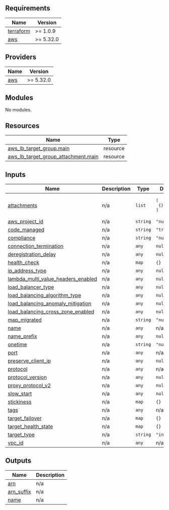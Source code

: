 ## Requirements

| Name | Version |
|------|---------|
| <a name="requirement_terraform"></a> [terraform](#requirement\_terraform) | >= 1.0.9 |
| <a name="requirement_aws"></a> [aws](#requirement\_aws) | >= 5.32.0 |

## Providers

| Name | Version |
|------|---------|
| <a name="provider_aws"></a> [aws](#provider\_aws) | >= 5.32.0 |

## Modules

No modules.

## Resources

| Name | Type |
|------|------|
| [aws_lb_target_group.main](https://registry.terraform.io/providers/hashicorp/aws/latest/docs/resources/lb_target_group) | resource |
| [aws_lb_target_group_attachment.main](https://registry.terraform.io/providers/hashicorp/aws/latest/docs/resources/lb_target_group_attachment) | resource |

## Inputs

| Name | Description | Type | Default | Required |
|------|-------------|------|---------|:--------:|
| <a name="input_attachments"></a> [attachments](#input\_attachments) | n/a | `list` | <pre>[<br>  {}<br>]</pre> | no |
| <a name="input_aws_project_id"></a> [aws\_project\_id](#input\_aws\_project\_id) | n/a | `string` | `"null"` | no |
| <a name="input_code_managed"></a> [code\_managed](#input\_code\_managed) | n/a | `string` | `"true"` | no |
| <a name="input_compliance"></a> [compliance](#input\_compliance) | n/a | `string` | `"null"` | no |
| <a name="input_connection_termination"></a> [connection\_termination](#input\_connection\_termination) | n/a | `any` | `null` | no |
| <a name="input_deregistration_delay"></a> [deregistration\_delay](#input\_deregistration\_delay) | n/a | `any` | `null` | no |
| <a name="input_health_check"></a> [health\_check](#input\_health\_check) | n/a | `map` | `{}` | no |
| <a name="input_ip_address_type"></a> [ip\_address\_type](#input\_ip\_address\_type) | n/a | `any` | `null` | no |
| <a name="input_lambda_multi_value_headers_enabled"></a> [lambda\_multi\_value\_headers\_enabled](#input\_lambda\_multi\_value\_headers\_enabled) | n/a | `any` | `null` | no |
| <a name="input_load_balancer_type"></a> [load\_balancer\_type](#input\_load\_balancer\_type) | n/a | `any` | `null` | no |
| <a name="input_load_balancing_algorithm_type"></a> [load\_balancing\_algorithm\_type](#input\_load\_balancing\_algorithm\_type) | n/a | `any` | `null` | no |
| <a name="input_load_balancing_anomaly_mitigation"></a> [load\_balancing\_anomaly\_mitigation](#input\_load\_balancing\_anomaly\_mitigation) | n/a | `any` | `null` | no |
| <a name="input_load_balancing_cross_zone_enabled"></a> [load\_balancing\_cross\_zone\_enabled](#input\_load\_balancing\_cross\_zone\_enabled) | n/a | `any` | `null` | no |
| <a name="input_map_migrated"></a> [map\_migrated](#input\_map\_migrated) | n/a | `string` | `"null"` | no |
| <a name="input_name"></a> [name](#input\_name) | n/a | `any` | n/a | yes |
| <a name="input_name_prefix"></a> [name\_prefix](#input\_name\_prefix) | n/a | `any` | `null` | no |
| <a name="input_onetime"></a> [onetime](#input\_onetime) | n/a | `string` | `"null"` | no |
| <a name="input_port"></a> [port](#input\_port) | n/a | `any` | n/a | yes |
| <a name="input_preserve_client_ip"></a> [preserve\_client\_ip](#input\_preserve\_client\_ip) | n/a | `any` | `null` | no |
| <a name="input_protocol"></a> [protocol](#input\_protocol) | n/a | `any` | n/a | yes |
| <a name="input_protocol_version"></a> [protocol\_version](#input\_protocol\_version) | n/a | `any` | `null` | no |
| <a name="input_proxy_protocol_v2"></a> [proxy\_protocol\_v2](#input\_proxy\_protocol\_v2) | n/a | `any` | `null` | no |
| <a name="input_slow_start"></a> [slow\_start](#input\_slow\_start) | n/a | `any` | `null` | no |
| <a name="input_stickiness"></a> [stickiness](#input\_stickiness) | n/a | `map` | `{}` | no |
| <a name="input_tags"></a> [tags](#input\_tags) | n/a | `any` | n/a | yes |
| <a name="input_target_failover"></a> [target\_failover](#input\_target\_failover) | n/a | `map` | `{}` | no |
| <a name="input_target_health_state"></a> [target\_health\_state](#input\_target\_health\_state) | n/a | `map` | `{}` | no |
| <a name="input_target_type"></a> [target\_type](#input\_target\_type) | n/a | `string` | `"instance"` | no |
| <a name="input_vpc_id"></a> [vpc\_id](#input\_vpc\_id) | n/a | `any` | n/a | yes |

## Outputs

| Name | Description |
|------|-------------|
| <a name="output_arn"></a> [arn](#output\_arn) | n/a |
| <a name="output_arn_suffix"></a> [arn\_suffix](#output\_arn\_suffix) | n/a |
| <a name="output_name"></a> [name](#output\_name) | n/a |
